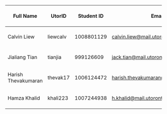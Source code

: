 | Full Name           | UtorID   | Student ID | Email                                | Best Way to Connect | Slack User Name     |
| ------------------- | -------- | ---------- | ------------------------------------ | ------------------- | ------------------- |
| Calvin Liew         | liewcalv | 1008801129 | calvin.liew@mail.utoronto.ca         | 647 819 5825        | Calvin Liew         |
| Jialiang Tian       | tianjia  | 999126609  | jack.tian@mail.utoronto.ca           | 647 704 1174        | Jack Tian           |
| Harish Thevakumaran | thevak17 | 1006124472 | harish.thevakumaran@mail.utoronto.ca | 647 928 6313        | Harish Thevakumaran |
| Hamza Khalid        | khali223 | 1007244938 | h.khalid@mail.utoronto.ca            | 416 697 7820        | Hamza Khalid        |
